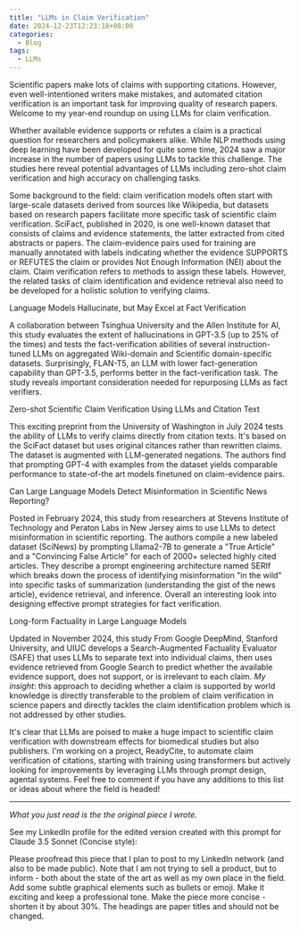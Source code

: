 ```yaml
---
title: "LLMs in Claim Verification"
date: 2024-12-23T12:23:18+08:00
categories:
  - Blog
tags:
  - LLMs
---
```


Scientific papers make lots of claims with supporting citations. However,
even well-intentioned writers make mistakes, and automated citation
verification is an important task for improving quality of research papers.
Welcome to my year-end roundup on using LLMs for claim verification.

Whether available evidence supports or refutes a claim is a practical question
for researchers and policymakers alike. While NLP methods using deep learning
have been developed for quite some time, 2024 saw a major increase in the
number of papers using LLMs to tackle this challenge.  The studies here reveal
potential advantages of LLMs including zero-shot claim verification and high
accuracy on challenging tasks.

Some background to the field: claim verification models often start with
large-scale datasets derived from sources like Wikipedia, but datasets based
on research papers facilitate more specific task of scientific claim
verification. SciFact, published in 2020, is one well-known dataset that
consists of claims and evidence statements, the latter extracted from cited
abstracts or papers. The claim-evidence pairs used for training are manually
annotated with labels indicating whether the evidence SUPPORTS or REFUTES the
claim or provides Not Enough Information (NEI) about the claim. Claim
verification refers to methods to assign these labels. However, the related
tasks of claim identification and evidence retrieval also need to be developed for
a holistic solution to verifying claims.

Language Models Hallucinate, but May Excel at Fact Verification

A collaboration between Tsinghua University and the Allen Institute for AI,
this study evaluates the extent of hallucinations in GPT-3.5 (up to 25% of the
times) and tests the fact-verification abilities of several instruction-tuned
LLMs on aggregated Wiki-domain and Scientific domain-specific datasets.
Surprisingly, FLAN-T5, an LLM with lower fact-generation capability than
GPT-3.5, performs better in the fact-verification task. The study reveals
important consideration needed for repurposing LLMs as fact verifiers.

Zero-shot Scientific Claim Verification Using LLMs and Citation Text

This exciting preprint from the University of Washington in July 2024 tests
the ability of LLMs to verify claims directly from citation texts. It's based
on the SciFact dataset but uses original citances rather than rewritten
claims. The dataset is augmented with LLM-generated negations. The authors
find that prompting GPT-4 with examples from the dataset yields comparable
performance to state-of-the art models finetuned on claim-evidence pairs.

Can Large Language Models Detect Misinformation in Scientific News Reporting?

Posted in February 2024, this study from researchers at Stevens Institute of
Technology and Peraton Labs in New Jersey aims to use LLMs to detect
misinformation in scientific reporting. The authors compile a new labeled
dataset (SciNews) by prompting Lllama2-7B to generate a "True Article" and a
"Convincing False Article" for each of 2000+ selected highly cited articles.
They describe a prompt engineering architecture named SERIf which breaks down
the process of identifying misinformation "in the wild" into specific tasks of
summarization (understanding the gist of the news article), evidence
retrieval, and inference. Overall an interesting look into designing effective
prompt strategies for fact verification.

Long-form Factuality in Large Language Models

Updated in November 2024, this study From Google DeepMind, Stanford
University, and UIUC develops a Search-Augmented Factuality Evaluator (SAFE)
that uses LLMs to separate text into individual claims, then uses evidence
retrieved from Google Search to predict whether the available evidence
support, does not support, or is irrelevant to each claim. _My insight_: this
approach to deciding whether a claim is supported by world knowledge is
directly transferable to the problem of claim verification in science papers
and directly tackles the claim identification problem which is not addressed
by other studies.

It's clear that LLMs are poised to make a huge impact to scientific claim
verification with downstream effects for biomedical studies but also
publishers. I'm working on a project, ReadyCite, to automate claim
verification of citations, starting with training using transformers but
actively looking for improvements by leveraging LLMs through prompt design,
agental systems. Feel free to comment if you have any additions to this list
or ideas about where the field is headed!

---

*What you just read is the the original piece I wrote.*

See my LinkedIn profile for the edited version created with this prompt for Claude 3.5 Sonnet (Concise style):

Please proofread this piece that I plan to post to my LinkedIn network (and also to be made public).
Note that I am not trying to sell a product, but to inform - both about the state of the art as well as my own place in the field.
Add some subtle graphical elements such as bullets or emoji.
Make it exciting and keep a professional tone.
Make the piece more concise - shorten it by about 30%.
The headings are paper titles and should not be changed.

